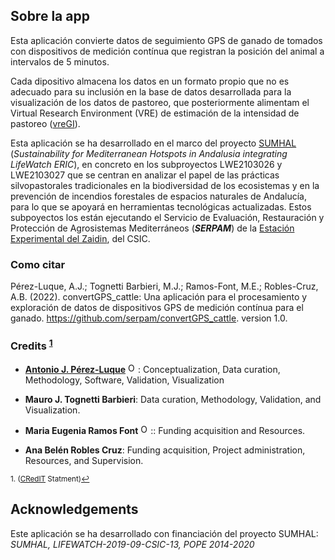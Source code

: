 ## Sobre la app

Esta aplicación convierte datos de seguimiento GPS de ganado de tomados con dispositivos de medición contínua que registran la posición del animal a intervalos de 5 minutos. 

Cada dipositivo almacena los datos en un formato propio que no es adecuado para su inclusión en la base de datos desarrollada para la visualización de los datos de pastoreo, que posteriormente alimentam el Virtual Research Environment (VRE) de estimación de la intensidad de pastoreo ([vreGI](https://serpam.github.io/sumhal_vreGI)). 

Esta aplicación se ha desarrollado en el marco del proyecto [SUMHAL](https://lifewatcheric-sumhal.csic.es/) (*Sustainability for Mediterranean Hotspots in Andalusia integrating LifeWatch ERIC*), en concreto en los subproyectos LWE2103026 y LWE2103027 que se centran en analizar el papel de las prácticas silvopastorales tradicionales en la biodiversidad de los ecosistemas y en la prevención de incendios forestales de espacios naturales de Andalucía, para lo que se apoyará en herramientas tecnológicas actualizadas. Estos subpoyectos los están ejecutando el Servicio de Evaluación, Restauración y Protección de Agrosistemas Mediterráneos (***SERPAM***) de la [Estación Experimental del Zaidin](https://www.eez.csic.es/), del CSIC. 

### Como citar 

Pérez-Luque, A.J.; Tognetti Barbieri, M.J.; Ramos-Font, M.E.; Robles-Cruz, A.B. (2022). convertGPS_cattle: Una aplicación para el procesamiento y exploración de datos de dispositivos GPS de medición contínua para el ganado. https://github.com/serpam/convertGPS_cattle. version 1.0. 

### Credits <sup><a href="#fn1" id="ref1">1</a></sup>

-   [**Antonio J. Pérez-Luque**](https://github.com/ajpelu) <a href="https://orcid.org/0000-0002-1747-0469" target="orcid.widget"> <img src="https://info.orcid.org/wp-content/uploads/2019/11/orcid_16x16.png" alt="ORCID logo" width="16" height="16"/></a>: Conceptualization, Data curation, Methodology, Software, Validation, Visualization

-   **Mauro J. Tognetti Barbieri**: Data curation, Methodology, Validation, and Visualization.

-   **Maria Eugenia Ramos Font** <a href="https://orcid.org/0000-0002-4888-0401" target="orcid.widget"> <img src="https://info.orcid.org/wp-content/uploads/2019/11/orcid_16x16.png" alt="ORCID logo" width="16" height="16"/></a>:: Funding acquisition and Resources.

-   **Ana Belén Robles Cruz**: Funding acquisition, Project administration, Resources, and Supervision.


<sup id="fn1">1. ([CRedIT](https://credit.niso.org/) Statment)<a href="#ref1" title="Jump back to footnote 1 in the text.">↩</a></sup>

## Acknowledgements 
Este aplicación se ha desarrollado con financiación del proyecto SUMHAL: *SUMHAL, LIFEWATCH-2019-09-CSIC-13, POPE 2014-2020* 

